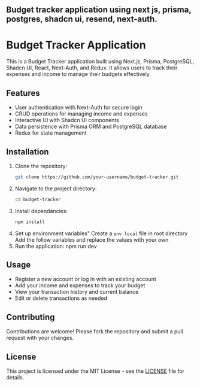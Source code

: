 ## Budget tracker application using next js, prisma, postgres, shadcn ui, resend, next-auth.
# Budget Tracker Application

This is a Budget Tracker application built using Next.js, Prisma, PostgreSQL, Shadcn UI, React, Next-Auth, and Redux. It allows users to track their expenses and income to manage their budgets effectively.

## Features

- User authentication with Next-Auth for secure login
- CRUD operations for managing income and expenses
- Interactive UI with Shadcn UI components
- Data persistence with Prisma ORM and PostgreSQL database
- Redux for state management

## Installation

1. Clone the repository:
   ```sh
   git clone https://github.com/your-username/budget-tracker.git
2. Navigate to the project directory:
   ```sh
   cd budget-tracker
3. Install dependancies:
   ```sh
   npm install
4. Set up environment variables"
   Create a `env.local` file in root directory
   Add the follow variables and replace the values with your own
5. Run the application:
   npm run dev
## Usage

- Register a new account or log in with an existing account
- Add your income and expenses to track your budget
- View your transaction history and current balance
- Edit or delete transactions as needed

## Contributing

Contributions are welcome! Please fork the repository and submit a pull request with your changes.

## License

This project is licensed under the MIT License - see the [LICENSE](LICENSE) file for details.
